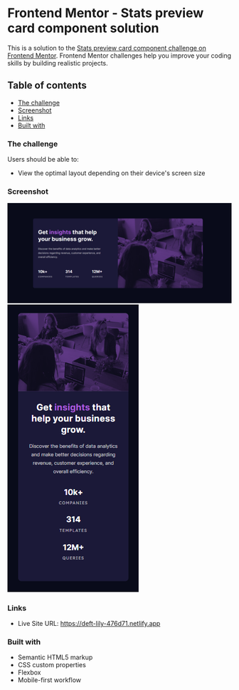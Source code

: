 # Frontend Mentor - Stats preview card component solution

This is a solution to the [Stats preview card component challenge on Frontend Mentor](https://www.frontendmentor.io/challenges/stats-preview-card-component-8JqbgoU62). Frontend Mentor challenges help you improve your coding skills by building realistic projects. 

## Table of contents

  - [The challenge](#the-challenge)
  - [Screenshot](#screenshot)
  - [Links](#links)
  - [Built with](#built-with)

### The challenge

Users should be able to:

- View the optimal layout depending on their device's screen size

### Screenshot

![](./images/stats-desktop-screenshot.png)
![](./images/stats-mobile-screenshot.png)
### Links

- Live Site URL: https://deft-lily-476d71.netlify.app

### Built with

- Semantic HTML5 markup
- CSS custom properties
- Flexbox
- Mobile-first workflow
